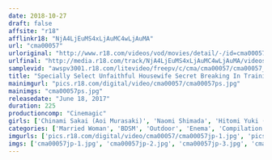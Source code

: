 ```yaml
---
date: 2018-10-27
draft: false
affsite: "r18"
afflinkr18: "NjA4LjEuMS4xLjAuMC4wLjAuMA"
url: "cma00057"
urloriginal: "http://www.r18.com/videos/vod/movies/detail/-/id=cma00057"
urlfinal: "http://media.r18.com/track/NjA4LjEuMS4xLjAuMC4wLjAuMA/videos/vod/movies/detail/-/id=cma00057"
samplevid: "awspv3001.r18.com/litevideo/freepv/c/cma/cma00057/cma00057_dmb_w.mp4"
title: "Specially Select Unfaithful Housewife Secret Breaking In Training 2 The Immoral Burning Passion Of Unfaithful Wives BEST"
mainimgurl: "pics.r18.com/digital/video/cma00057/cma00057ps.jpg"
mainimgs: "cma00057ps.jpg"
releasedate: "June 18, 2017"
duration: 225
productioncomp: "Cinemagic"
girls: ['Chinami Sakai (Aoi Murasaki)', 'Naomi Shimada', 'Hitomi Yuki (Anna Nakayama)', 'Rie Akiyoshi', 'Aika Hasegawa', 'Natsuko Abe (Yoko Fukuyama, Nene Orihara)', 'Rei Hayami', 'Mai Saito', 'Minami Sakurai', 'Eri Kikuchi']
categories: ['Married Woman', 'BDSM', 'Outdoor', 'Enema', 'Compilation']
imgurls: ['pics.r18.com/digital/video/cma00057/cma00057jp-1.jpg', 'pics.r18.com/digital/video/cma00057/cma00057jp-2.jpg', 'pics.r18.com/digital/video/cma00057/cma00057jp-3.jpg', 'pics.r18.com/digital/video/cma00057/cma00057jp-4.jpg', 'pics.r18.com/digital/video/cma00057/cma00057jp-5.jpg', 'pics.r18.com/digital/video/cma00057/cma00057jp-6.jpg', 'pics.r18.com/digital/video/cma00057/cma00057jp-7.jpg', 'pics.r18.com/digital/video/cma00057/cma00057jp-8.jpg', 'pics.r18.com/digital/video/cma00057/cma00057jp-9.jpg', 'pics.r18.com/digital/video/cma00057/cma00057jp-10.jpg', 'pics.r18.com/digital/video/cma00057/cma00057jp-11.jpg', 'pics.r18.com/digital/video/cma00057/cma00057jp-12.jpg', 'pics.r18.com/digital/video/cma00057/cma00057jp-13.jpg', 'pics.r18.com/digital/video/cma00057/cma00057jp-14.jpg', 'pics.r18.com/digital/video/cma00057/cma00057jp-15.jpg', 'pics.r18.com/digital/video/cma00057/cma00057jp-16.jpg', 'pics.r18.com/digital/video/cma00057/cma00057jp-17.jpg', 'pics.r18.com/digital/video/cma00057/cma00057jp-18.jpg', 'pics.r18.com/digital/video/cma00057/cma00057jp-19.jpg', 'pics.r18.com/digital/video/cma00057/cma00057jp-20.jpg']
imgs: ['cma00057jp-1.jpg', 'cma00057jp-2.jpg', 'cma00057jp-3.jpg', 'cma00057jp-4.jpg', 'cma00057jp-5.jpg', 'cma00057jp-6.jpg', 'cma00057jp-7.jpg', 'cma00057jp-8.jpg', 'cma00057jp-9.jpg', 'cma00057jp-10.jpg', 'cma00057jp-11.jpg', 'cma00057jp-12.jpg', 'cma00057jp-13.jpg', 'cma00057jp-14.jpg', 'cma00057jp-15.jpg', 'cma00057jp-16.jpg', 'cma00057jp-17.jpg', 'cma00057jp-18.jpg', 'cma00057jp-19.jpg', 'cma00057jp-20.jpg']
---
```

